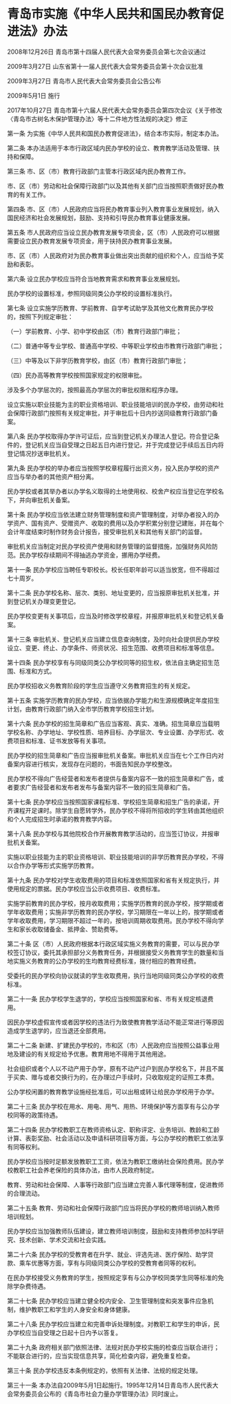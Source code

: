 # 青岛市实施《中华人民共和国民办教育促进法》办法

2008年12月26日 青岛市第十四届人民代表大会常务委员会第七次会议通过

2009年3月27日 山东省第十一届人民代表大会常务委员会第十次会议批准

2009年3月27日 青岛市人民代表大会常务委员会公告公布

2009年5月1日 施行

2017年10月27日 青岛市第十六届人民代表大会常务委员会第四次会议《关于修改〈青岛市古树名木保护管理办法〉等十二件地方性法规的决定》修正



第一条 为实施《中华人民共和国民办教育促进法》，结合本市实际，制定本办法。

第二条 本办法适用于本市行政区域内民办学校的设立、教育教学活动及管理、扶持和保障。

第三条 市、区（市）教育行政部门主管本行政区域内民办教育工作。

市、区（市）劳动和社会保障行政部门以及其他有关部门应当按照职责做好民办教育的有关工作。

第四条 市、区（市）人民政府应当将民办教育事业列入教育事业发展规划，纳入国民经济和社会发展规划，鼓励、支持和引导民办教育事业健康发展。

第五条 市人民政府应当设立民办教育发展专项资金，区（市）人民政府可以根据需要设立民办教育发展专项资金，用于扶持民办教育事业发展。

市、区（市）人民政府对为民办教育事业做出突出贡献的组织和个人，应当给予奖励和表彰。

第六条 设立民办学校应当符合当地教育需求和教育事业发展规划。

民办学校的设置标准，参照同级同类公办学校的设置标准执行。

第七条 设立实施学历教育、学前教育、自学考试助学及其他文化教育民办学校的，按照下列规定审批：

（一）学前教育、小学、初中学校由区（市）教育行政部门审批；

（二）普通中等专业学校、普通高中学校、中等职业学校由市教育行政部门审批；

（三）中等及以下非学历教育学校，由区（市）教育行政部门审批；

（四）民办高等教育学校按照国家规定的权限审批。

涉及多个办学层次的，按照最高办学层次的审批权限和程序办理。

设立实施以职业技能为主的职业资格培训、职业技能培训的民办学校，由劳动和社会保障行政部门按照有关规定审批，并于审批后十日内抄送同级教育行政部门备案。

第八条 民办学校取得办学许可证后，应当到登记机关办理法人登记。符合登记条件的，登记机关应当自受理之日起五日内进行登记，并于完成登记手续后五日内将登记情况抄送审批机关。

第九条 民办学校的举办者应当按照学校章程履行出资义务，投入民办学校的资产应当与举办者的其他资产相分离。

民办学校或者其举办者以办学名义取得的土地使用权、校舍产权应当登记在学校名下，并向审批机关备案。

第十条 民办学校应当依法建立财务管理制度和资产管理制度，对举办者投入的办学资产、国有资产、受赠资产、收取的费用以及办学积累分别登记建账，并在每个会计年度结束时制作财务会计报告，接受审批机关和其他有关部门的监督。

审批机关应当制定对民办学校资产使用和财务管理的监督措施，加强财务风险防范。民办学校存续期间不得抽逃办学资金，挪用办学经费。

第十一条 民办学校应当聘任专职校长。校长任职年龄可以适当放宽，但不得超过七十周岁。

第十二条 民办学校名称、层次、类别、地址变更的，应当报原审批机关批准，并到登记机关办理变更登记。

民办学校变更有关事项后，应当及时修改学校章程，并报原审批机关和登记机关备案。

第十三条 审批机关、登记机关应当建立信息查询制度，及时向社会提供民办学校设立、变更、终止、办学条件、师资状况、招生范围、收费项目和标准等信息。

第十四条 民办学校享有与同级同类公办学校同等的招生权，依法自主确定招生范围、标准和方式。

民办学校招收义务教育阶段的学生应当遵守义务教育招生的有关规定。

第十五条 实施学历教育的民办学校，应当依据办学能力和生源规模确定年度招生计划，由教育行政部门纳入全市学历教育学校招生计划。

第十六条 民办学校的招生简章和广告应当客观、真实、准确。招生简章应当载明学校名称、办学地址、学校性质、培养目标、办学层次、专业设置、办学形式、收费项目和标准、证书发放等有关事项。

民办学校的招生简章和广告应当报审批机关备案。审批机关应当在七个工作日内对备案内容进行核实，发现存在问题的，书面告知民办学校整改。

民办学校不得向广告经营者和发布者提供与备案内容不一致的招生简章和广告，或者要求广告经营者和发布者发布与备案内容不一致的招生简章和广告。

第十七条 民办学校应当按照国家课程标准、学校招生简章和招生广告的承诺，开齐课程开足课时。除学生自愿转学外，民办学校不得将所招收的学生转由其他组织和个人完成招生时承诺的教育教学内容。

第十八条 民办学校与其他院校合作开展教育教学活动的，应当签订协议，并报审批机关备案。

实施以职业技能为主的职业资格培训、职业技能培训的非学历教育民办学校，不得以合作办学等形式实施学历教育。

第十九条 民办学校对学生收取费用的项目和标准依照国家和省有关规定执行，并使用规定的票据。民办学校应当公示收费项目、收费标准。

实施学前教育的民办学校，按月收取费用；实施学历教育的民办学校，按学期或者学年收取费用；实施非学历教育的民办学校，学习期限在一年以上的，按学期或者学年收取费用，学习期限不超过一年的，按培训周期收取费用。民办学校不得向学生和家长收取储备金、抵押金、赞助费等。

第二十条 区（市）人民政府根据本行政区域实施义务教育的需要，可以与民办学校签订协议，委托其承担部分义务教育任务，并根据接受义务教育学生的数量和当地实施义务教育的公办学校的生均教育经费标准，拨付相应的教育经费。

受委托的民办学校向协议就读的学生收取费用，执行当地同级同类公办学校的收费标准。

第二十一条 民办学校学生退学的，学校应当按照国家和省、市有关规定核退费用。

因民办学校虚假宣传或者因学校的违法行为致使教育教学活动不能正常进行等原因造成学生退学的，应当退还全部费用。

第二十二条 新建、扩建民办学校的，市和区（市）人民政府应当按照公益事业用地及建设的有关规定给予优惠。教育用地不得用于其他用途。

社会组织或者个人以不动产用于办学，原有不动产过户到民办学校名下，并且不属于买卖、赠与或者交换行为的，在办理过户手续时，只收取规定的证照工本费。

公办学校闲置的教育教学设施经批准后，可以出租或转让给民办学校用于办学。

第二十三条 民办学校在用水、用电、用气、用热、环境保护等方面享有与公办学校同等的政策待遇。

第二十四条 民办学校教职工在教师资格认定、职称评定、业务培训、教龄和工龄计算、表彰奖励、社会活动以及申请科研项目等方面，与公办学校的教职工依法享有同等权利。

民办学校应当按时足额发放教职工工资，依法为教职工缴纳社会保险费用。民办学校教职工社会养老保险的具体办法，由市人民政府制定。

教育、劳动和社会保障、人事等行政部门应当建立完善人事代理等制度，促进教师的合理流动。

第二十五条 教育、劳动和社会保障行政部门应当将民办学校的教师培训纳入教师培训规划。

民办学校应当加强教师队伍建设，建立教师培训制度，鼓励和支持教师参加科学研究、技术创新、学术交流和社会实践。

第二十六条 民办学校的受教育者在升学、就业、评选先进、医疗保险、助学贷款、乘车优惠等方面，享有与同级同类公办学校的受教育者同等的权利。

在民办学校接受义务教育的学生，按照规定享有与公办学校同类学生同等标准的免除学杂费待遇。

第二十七条 民办学校应当建立健全校内安全、卫生管理制度和突发事件应急机制，维护教职工和学生的人身安全和身体健康。

第二十八条 民办学校应当建立和完善申诉处理制度。对教职工和学生的申诉，民办学校应当自受理之日起十日内予以答复。

第二十九条 政府相关部门依照法律、法规对民办学校实施的检查应当联合进行；不能联合进行的，应当实现信息共享，简化检查内容，避免重复检查。

第三十条 民办学校违反本条例规定的，依照有关法律、法规的规定处理。

第三十一条 本办法自2009年5月1日起施行。1995年12月14日青岛市人民代表大会常务委员会公布的《青岛市社会力量办学管理办法》同时废止。